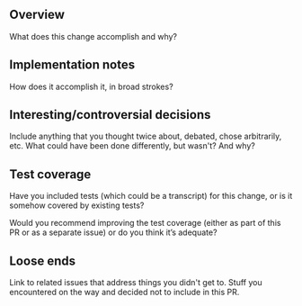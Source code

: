 ## Overview

What does this change accomplish and why?

## Implementation notes

How does it accomplish it, in broad strokes?

## Interesting/controversial decisions

Include anything that you thought twice about, debated, chose arbitrarily, etc. 
What could have been done differently, but wasn't? And why?

## Test coverage

Have you included tests (which could be a transcript) for this change, or is it somehow covered by existing tests? 

Would you recommend improving the test coverage (either as part of this PR or as a separate issue) or do you think it’s adequate?

## Loose ends

Link to related issues that address things you didn't get to. Stuff you encountered on the way and decided not to include in this PR.
